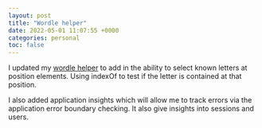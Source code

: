 ```yaml
---
layout: post
title: "Wordle helper"
date: 2022-05-01 11:07:55 +0000
categories: personal
toc: false
---
```

I updated my [wordle helper](https://wh.azurewebsites.net) to add in the ability to select known letters at position elements. Using indexOf to test if the letter is contained at that position.

I also added application insights which will allow me to track errors via the application error boundary checking. It also give insights into sessions and users.